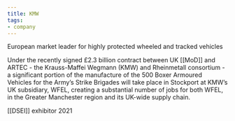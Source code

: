 ```yaml
---
title: KMW
tags:
- company
---
```

European market leader for highly protected wheeled and tracked vehicles

Under the recently signed £2.3 billion contract between UK [[MoD]] and ARTEC - the Krauss-Maffei Wegmann (KMW) and Rheinmetall consortium - a significant portion of the manufacture of the 500 Boxer Armoured Vehicles for the Army’s Strike Brigades will take place in Stockport at KMW’s UK subsidiary, WFEL, creating a substantial number of jobs for both WFEL, in the Greater Manchester region and its UK-wide supply chain.

[[DSEI]] exhibitor 2021